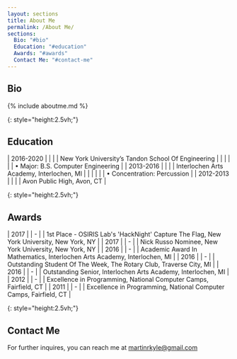 ```yaml
---
layout: sections
title: About Me
permalink: /About Me/
sections:
  Bio: "#bio"
  Education: "#education"
  Awards: "#awards"
  Contact Me: "#contact-me"
---
```


## Bio
{% include aboutme.md %}

[]()
{: style="height:2.5vh;"}

## Education

| 2016-2020 | | | | New York University’s Tandon School Of Engineering |
| | | | | • Major: B.S. Computer Engineering |
| 2013-2016 | | | | Interlochen Arts Academy, Interlochen, MI	|
| | | | | • Concentration: Percussion |
| 2012-2013 | | | | Avon Public High, Avon, CT |

[]()
{: style="height:2.5vh;"}

## Awards

| 2017 | | - | | 1st Place - OSIRIS Lab's 'HackNight' Capture The Flag, New York University, New York, NY |
| 2017 | | - | | Nick Russo Nominee, New York University, New York, NY |
| 2016 | | - | | Academic Award In Mathematics, Interlochen Arts Academy, Interlochen, MI |
| 2016 | | - | | Outstanding Student Of The Week, The Rotary Club, Traverse City, MI |
| 2016 | | - | | Outstanding Senior, Interlochen Arts Academy, Interlochen, MI |
| 2012 | | - | | Excellence in Programming, National Computer Camps, Fairfield, CT |
| 2011 | | - | | Excellence in Programming, National Computer Camps, Fairfield, CT |

[]()
{: style="height:2.5vh;"}

## Contact Me
For further inquires, you can reach me at martinrkyle@gmail.com
